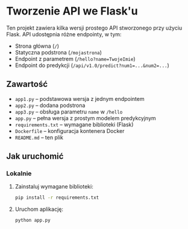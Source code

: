 # Tworzenie API we Flask'u
Ten projekt zawiera kilka wersji prostego API stworzonego przy użyciu Flask. API udostępnia różne endpointy, w tym:

- Strona główna (`/`)
- Statyczna podstrona (`/mojastrona`)
- Endpoint z parametrem (`/hello?name=TwojeImie`)
- Endpoint do predykcji (`/api/v1.0/predict?num1=...&num2=...`)

## Zawartość

- `app1.py` – podstawowa wersja z jednym endpointem
- `app2.py` – dodana podstrona
- `app3.py` – obsługa parametru `name` w `/hello`
- `app.py` – pełna wersja z prostym modelem predykcyjnym
- `requirements.txt` – wymagane biblioteki (Flask)
- `Dockerfile` – konfiguracja kontenera Docker
- `README.md` – ten plik

## Jak uruchomić

### Lokalnie

1. Zainstaluj wymagane biblioteki:
    ```bash
    pip install -r requirements.txt
    ```

2. Uruchom aplikację:
    ```bash
    python app.py
    ```
